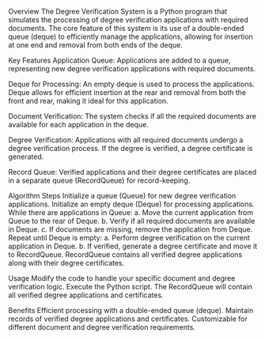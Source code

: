 Overview
The Degree Verification System is a Python program that simulates the processing of degree verification applications with required documents. The core feature of this system is its use of a double-ended queue (deque) to efficiently manage the applications, allowing for insertion at one end and removal from both ends of the deque.

Key Features
Application Queue: Applications are added to a queue, representing new degree verification applications with required documents.

Deque for Processing: An empty deque is used to process the applications. Deque allows for efficient insertion at the rear and removal from both the front and rear, making it ideal for this application.

Document Verification: The system checks if all the required documents are available for each application in the deque.

Degree Verification: Applications with all required documents undergo a degree verification process. If the degree is verified, a degree certificate is generated.

Record Queue: Verified applications and their degree certificates are placed in a separate queue (RecordQueue) for record-keeping.

Algorithm Steps
Initialize a queue (Queue) for new degree verification applications.
Initialize an empty deque (Deque) for processing applications.
While there are applications in Queue:
a. Move the current application from Queue to the rear of Deque.
b. Verify if all required documents are available in Deque.
c. If documents are missing, remove the application from Deque.
Repeat until Deque is empty:
a. Perform degree verification on the current application in Deque.
b. If verified, generate a degree certificate and move it to RecordQueue.
RecordQueue contains all verified degree applications along with their degree certificates.

Usage
Modify the code to handle your specific document and degree verification logic.
Execute the Python script.
The RecordQueue will contain all verified degree applications and certificates.

Benefits
Efficient processing with a double-ended queue (deque).
Maintain records of verified degree applications and certificates.
Customizable for different document and degree verification requirements.